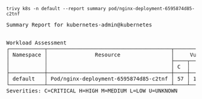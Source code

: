 ```
trivy k8s -n default --report summary pod/nginx-deployment-6595874d85-c2tnf
```
<pre>
Summary Report for kubernetes-admin@kubernetes


Workload Assessment
┌───────────┬───────────────────────────────────────┬──────────────────────────┬────────────────────┬───────────────────┐
│ Namespace │               Resource                │     Vulnerabilities      │ Misconfigurations  │      Secrets      │
│           │                                       ├────┬─────┬─────┬─────┬───┼───┬───┬───┬────┬───┼───┬───┬───┬───┬───┤
│           │                                       │ C  │  H  │  M  │  L  │ U │ C │ H │ M │ L  │ U │ C │ H │ M │ L │ U │
├───────────┼───────────────────────────────────────┼────┼─────┼─────┼─────┼───┼───┼───┼───┼────┼───┼───┼───┼───┼───┼───┤
│ default   │ Pod/nginx-deployment-6595874d85-c2tnf │ 57 │ 125 │ 116 │ 165 │ 7 │   │   │ 3 │ 11 │   │   │   │   │   │   │
└───────────┴───────────────────────────────────────┴────┴─────┴─────┴─────┴───┴───┴───┴───┴────┴───┴───┴───┴───┴───┴───┘
Severities: C=CRITICAL H=HIGH M=MEDIUM L=LOW U=UNKNOWN
</pre>